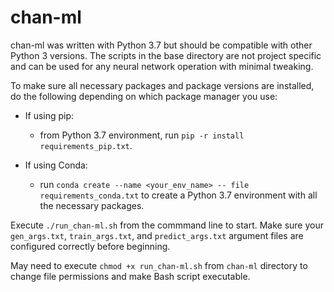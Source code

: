 # chan-ml

chan-ml was written with Python 3.7 but should be compatible with other Python 3 versions. The scripts in the base directory are not project specific and can be used for any neural network operation with minimal tweaking.

To make sure all necessary packages and package versions are installed, do the following depending on which package manager you use: 
  * If using pip:
    
    - from Python 3.7 environment, run `pip -r install requirements_pip.txt`.
    
  * If using Conda:
    
    - run `conda create --name <your_env_name> -- file requirements_conda.txt` to create a Python 3.7 environment with all the necessary packages.

Execute `./run_chan-ml.sh` from the commmand line to start. Make sure your `gen_args.txt`, `train_args.txt`, and `predict_args.txt` argument files are configured correctly before beginning.

May need to execute `chmod +x run_chan-ml.sh` from `chan-ml` directory to change file permissions and make Bash script executable.

